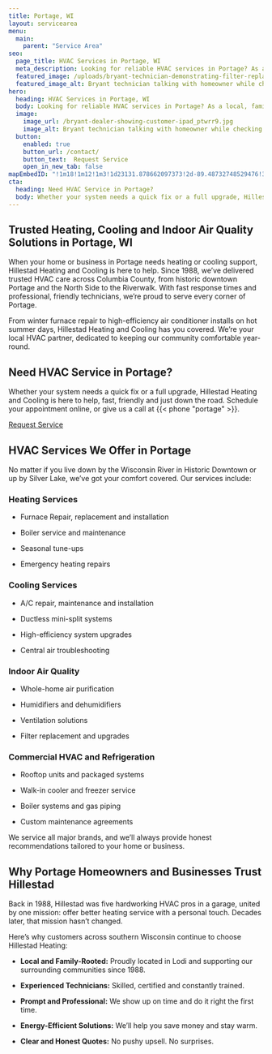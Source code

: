 ```yaml
---
title: Portage, WI
layout: servicearea
menu:
  main:
    parent: "Service Area"
seo:
  page_title: HVAC Services in Portage, WI
  meta_description: Looking for reliable HVAC services in Portage? As a local, family-rooted company, we’ve been serving Portage homes and businesses with expert heating, cooling and indoor air quality solutions since 1988.
  featured_image: /uploads/bryant-technician-demonstrating-filter-replacement-1000.jpg
  featured_image_alt: Bryant technician talking with homeowner while checking air filter and furnace
hero: 
  heading: HVAC Services in Portage, WI
  body: Looking for reliable HVAC services in Portage? As a local, family-rooted company, we’ve been serving Portage homes and businesses with expert heating, cooling and indoor air quality solutions since 1988.
  image: 
    image_url: /bryant-dealer-showing-customer-ipad_ptwrr9.jpg
    image_alt: Bryant technician talking with homeowner while checking air filter and furnace
  button:
    enabled: true
    button_url: /contact/ 
    button_text:  Request Service
    open_in_new_tab: false
mapEmbedID: "!1m18!1m12!1m3!1d23131.878662097373!2d-89.48732748529476!3d43.554779600828226!2m3!1f0!2f0!3f0!3m2!1i1024!2i768!4f13.1!3m3!1m2!1s0x88072142e278caa7%3A0xe87ae504fd6cf193!2sPortage%2C%20WI%2053901!5e0!3m2!1sen!2sus!4v1745200723622!5m2!1sen!2sus"
cta:
  heading: Need HVAC Service in Portage?
  body: Whether your system needs a quick fix or a full upgrade, Hillestad Heating and Cooling is here to help, fast, friendly and just down the road. Schedule your appointment online, or give us a call at {{< phone "portage" >}}.
---
```


## Trusted Heating, Cooling and Indoor Air Quality Solutions in Portage, WI

When your home or business in Portage needs heating or cooling support, Hillestad Heating and Cooling is here to help. Since 1988, we’ve delivered trusted HVAC care across Columbia County, from historic downtown Portage and the North Side to the Riverwalk. With fast response times and professional, friendly technicians, we’re proud to serve every corner of Portage.

From winter furnace repair to high-efficiency air conditioner installs on hot summer days, Hillestad Heating and Cooling has you covered. We’re your local HVAC partner, dedicated to keeping our community comfortable year-round.

<div class="breakout bg-black flow">
  <h2 class="no-margin">Need HVAC Service in Portage?</h2>
  <p class= "site-cta__middle">Whether your system needs a quick fix or a full upgrade, Hillestad Heating and Cooling is here to help, fast, friendly and just down the road. Schedule your appointment online, or give us a call at {{< phone "portage" >}}.</p>
  <a class="btn btn--primary" href="/contact/">Request Service</a>
</div>

## HVAC Services We Offer in Portage

No matter if you live down by the Wisconsin River in Historic Downtown or up by Silver Lake, we’ve got your comfort covered. Our services include:

### Heating Services

* Furnace Repair, replacement and installation

* Boiler service and maintenance

* Seasonal tune-ups

* Emergency heating repairs

### Cooling Services

* A/C repair, maintenance and installation 

* Ductless mini-split systems 

* High-efficiency system upgrades

* Central air troubleshooting 

### Indoor Air Quality

* Whole-home air purification

* Humidifiers and dehumidifiers

* Ventilation solutions

* Filter replacement and upgrades

### Commercial HVAC and Refrigeration

* Rooftop units and packaged systems

* Walk-in cooler and freezer service

* Boiler systems and gas piping

* Custom maintenance agreements

We service all major brands, and we’ll always provide honest recommendations tailored to your home or business.

## Why Portage Homeowners and Businesses Trust Hillestad

Back in 1988, Hillestad was five hardworking HVAC pros in a garage, united by one mission: offer better heating service with a personal touch. Decades later, that mission hasn’t changed.

Here’s why customers across southern Wisconsin continue to choose Hillestad Heating:

* **Local and Family-Rooted:** Proudly located in Lodi and supporting our
surrounding communities since 1988.

* **Experienced Technicians:** Skilled, certified and constantly trained.

* **Prompt and Professional:** We show up on time and do it right the first time.

* **Energy-Efficient Solutions:** We’ll help you save money and stay warm.

* **Clear and Honest Quotes:** No pushy upsell. No surprises.